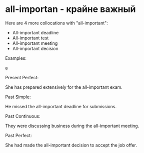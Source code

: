 # all-importan - крайне важный

Here are 4 more collocations with "all-important":

- All-important deadline
- All-important test
- All-important meeting
- All-important decision

Examples:

а

Present Perfect:

She has prepared extensively for the all-important exam.

Past Simple:

He missed the all-important deadline for submissions.

Past Continuous:

They were discussing business during the all-important meeting.

Past Perfect:

She had made the all-important decision to accept the job offer.
